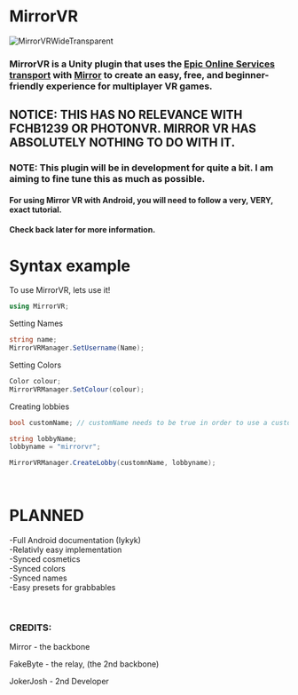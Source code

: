 # MirrorVR
![MirrorVRWideTransparent](https://github.com/rxxyn/MirrorVR/assets/113850083/4ab6122f-45bb-4550-ac9c-d39bc4b7bc71)


### MirrorVR is a Unity plugin that uses the [Epic Online Services transport](https://github.com/FakeByte/EpicOnlineTransport) with [Mirror](https://mirror-networking.gitbook.io/docs/) to create an easy, free, and beginner-friendly experience for multiplayer VR games.

## NOTICE: THIS HAS NO RELEVANCE WITH FCHB1239 OR PHOTONVR. MIRROR VR HAS ABSOLUTELY NOTHING TO DO WITH IT.

### NOTE: This plugin will be in development for quite a bit. I am aiming to fine tune this as much as possible.
#### For using Mirror VR with Android, you will need to follow a very, VERY, exact tutorial.
#### Check back later for more information.

# Syntax example

To use MirrorVR, lets use it!
```cs
using MirrorVR;
```
Setting Names
```cs
string name;
MirrorVRManager.SetUsername(Name);
```
Setting Colors
```cs
Color colour;
MirrorVRManager.SetColour(colour);
```
Creating lobbies
```cs
bool customName; // customName needs to be true in order to use a custom lobby name

string lobbyName;
lobbyname = "mirrorvr";

MirrorVRManager.CreateLobby(customnName, lobbyname);
```

<br />

# PLANNED

-Full Android documentation (Iykyk)<br />
-Relativly easy implementation  <br />
-Synced cosmetics<br />
-Synced colors<br />
-Synced names<br />
-Easy presets for grabbables<br />


&nbsp;
### CREDITS:

Mirror - the backbone <br />

FakeByte - the relay, (the 2nd backbone) <br />

JokerJosh - 2nd Developer <br />
